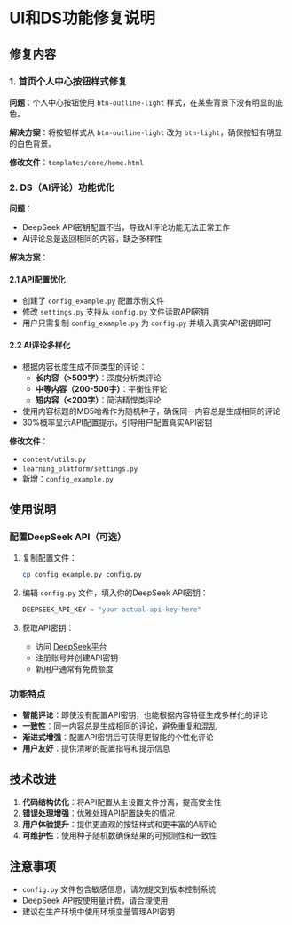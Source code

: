 # UI和DS功能修复说明

## 修复内容

### 1. 首页个人中心按钮样式修复

**问题**：个人中心按钮使用 `btn-outline-light` 样式，在某些背景下没有明显的底色。

**解决方案**：将按钮样式从 `btn-outline-light` 改为 `btn-light`，确保按钮有明显的白色背景。

**修改文件**：`templates/core/home.html`

### 2. DS（AI评论）功能优化

**问题**：
- DeepSeek API密钥配置不当，导致AI评论功能无法正常工作
- AI评论总是返回相同的内容，缺乏多样性

**解决方案**：

#### 2.1 API配置优化
- 创建了 `config_example.py` 配置示例文件
- 修改 `settings.py` 支持从 `config.py` 文件读取API密钥
- 用户只需复制 `config_example.py` 为 `config.py` 并填入真实API密钥即可

#### 2.2 AI评论多样化
- 根据内容长度生成不同类型的评论：
  - **长内容（>500字）**：深度分析类评论
  - **中等内容（200-500字）**：平衡性评论
  - **短内容（<200字）**：简洁精悍类评论
- 使用内容标题的MD5哈希作为随机种子，确保同一内容总是生成相同的评论
- 30%概率显示API配置提示，引导用户配置真实API密钥

**修改文件**：
- `content/utils.py`
- `learning_platform/settings.py`
- 新增：`config_example.py`

## 使用说明

### 配置DeepSeek API（可选）

1. 复制配置文件：
   ```bash
   cp config_example.py config.py
   ```

2. 编辑 `config.py` 文件，填入你的DeepSeek API密钥：
   ```python
   DEEPSEEK_API_KEY = "your-actual-api-key-here"
   ```

3. 获取API密钥：
   - 访问 [DeepSeek平台](https://platform.deepseek.com/)
   - 注册账号并创建API密钥
   - 新用户通常有免费额度

### 功能特点

- **智能评论**：即使没有配置API密钥，也能根据内容特征生成多样化的评论
- **一致性**：同一内容总是生成相同的评论，避免重复和混乱
- **渐进式增强**：配置API密钥后可获得更智能的个性化评论
- **用户友好**：提供清晰的配置指导和提示信息

## 技术改进

1. **代码结构优化**：将API配置从主设置文件分离，提高安全性
2. **错误处理增强**：优雅处理API配置缺失的情况
3. **用户体验提升**：提供更直观的按钮样式和更丰富的AI评论
4. **可维护性**：使用种子随机数确保结果的可预测性和一致性

## 注意事项

- `config.py` 文件包含敏感信息，请勿提交到版本控制系统
- DeepSeek API按使用量计费，请合理使用
- 建议在生产环境中使用环境变量管理API密钥